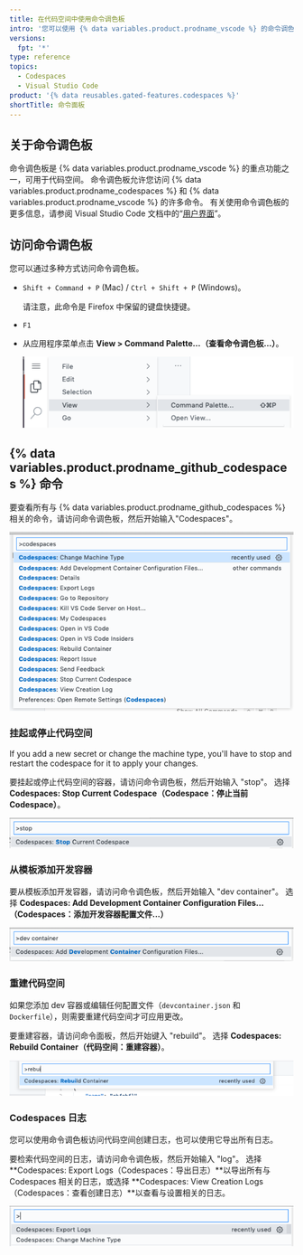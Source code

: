 ```yaml
---
title: 在代码空间中使用命令调色板
intro: '您可以使用 {% data variables.product.prodname_vscode %} 的命令调色板功能访问代码空间中的许多命令。'
versions:
  fpt: '*'
type: reference
topics:
  - Codespaces
  - Visual Studio Code
product: '{% data reusables.gated-features.codespaces %}'
shortTitle: 命令面板
---
```


## 关于命令调色板

命令调色板是 {% data variables.product.prodname_vscode %} 的重点功能之一，可用于代码空间。 命令调色板允许您访问 {% data variables.product.prodname_codespaces %} 和 {% data variables.product.prodname_vscode %} 的许多命令。 有关使用命令调色板的更多信息，请参阅 Visual Studio Code 文档中的“[用户界面](https://code.visualstudio.com/docs/getstarted/userinterface#_command-palette)”。

## 访问命令调色板

您可以通过多种方式访问命令调色板。

- `Shift + Command + P` (Mac) / `Ctrl + Shift + P` (Windows)。

  请注意，此命令是 Firefox 中保留的键盘快捷键。
- `F1`
- 从应用程序菜单点击 **View > Command Palette…（查看命令调色板…）**。

  ![应用程序菜单](/assets/images/help/codespaces/codespaces-view-menu.png)

## {% data variables.product.prodname_github_codespaces %} 命令

要查看所有与 {% data variables.product.prodname_github_codespaces %} 相关的命令，请访问命令调色板，然后开始输入"Codespaces"。

![与代码空间相关的所有命令列表](/assets/images/help/codespaces/codespaces-command-palette.png)

### 挂起或停止代码空间

If you add a new secret or change the machine type, you'll have to stop and restart the codespace for it to apply your changes.

要挂起或停止代码空间的容器，请访问命令调色板，然后开始输入 "stop"。 选择 **Codespaces: Stop Current Codespace（Codespace：停止当前 Codespace）**。

![停止代码空间的命令](/assets/images/help/codespaces/codespaces-stop.png)

### 从模板添加开发容器

要从模板添加开发容器，请访问命令调色板，然后开始输入 "dev container"。 选择 **Codespaces: Add Development Container Configuration Files...（Codespaces：添加开发容器配置文件...）**

![添加开发容器的命令](/assets/images/help/codespaces/add-prebuilt-container-command.png)

### 重建代码空间

如果您添加 dev 容器或编辑任何配置文件（`devcontainer.json` 和 `Dockerfile`），则需要重建代码空间才可应用更改。

要重建容器，请访问命令面板，然后开始键入 "rebuild"。 选择 **Codespaces: Rebuild Container（代码空间：重建容器）**。

![重建代码空间的命令](/assets/images/help/codespaces/codespaces-rebuild.png)

### Codespaces 日志

您可以使用命令调色板访问代码空间创建日志，也可以使用它导出所有日志。

要检索代码空间的日志，请访问命令调色板，然后开始输入 "log"。 选择 **Codespaces: Export Logs（Codespaces：导出日志）**以导出所有与 Codespaces 相关的日志，或选择 **Codespaces: View Creation Logs（Codespaces：查看创建日志）**以查看与设置相关的日志。

![访问日志的命令](/assets/images/help/codespaces/codespaces-logs.png)

